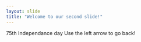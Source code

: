 ```yaml
---
layout: slide
title: "Welcome to our second slide!"
---
```

75th Independance day
Use the left arrow to go back!
